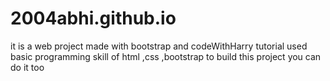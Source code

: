 # 2004abhi.github.io
it is a web project made with bootstrap and codeWithHarry tutorial
used basic programming skill of html ,css ,bootstrap to build this project you can do it too
